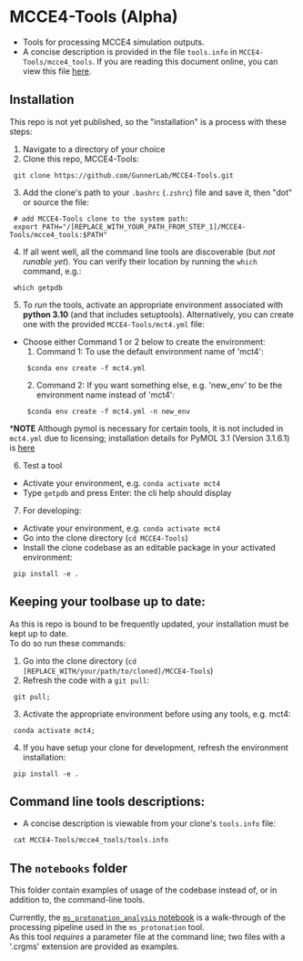 # MCCE4-Tools (Alpha)
  * Tools for processing MCCE4 simulation outputs.
  * A concise description is provided in the file `tools.info` in `MCCE4-Tools/mcce4_tools`. If you are reading this document online, you can view this file [here](https://raw.githubusercontent.com/GunnerLab/MCCE4-Tools/refs/heads/main/mcce4_tools/tools.info).

## Installation

This repo is not yet published, so the "installation" is a process with these steps:
  1. Navigate to a directory of your choice
  2. Clone this repo, MCCE4-Tools:
  ```
   git clone https://github.com/GunnerLab/MCCE4-Tools.git
  ```

 3. Add the clone's path to your `.bashrc` (`.zshrc`) file and save it, then "dot" or source the file:
 ```
  # add MCCE4-Tools clone to the system path:
  export PATH="/[REPLACE_WITH_YOUR_PATH_FROM_STEP_1]/MCCE4-Tools/mcce4_tools:$PATH"
 ```

 4. If all went well, all the command line tools are discoverable (but _not runable yet_). You can verify their location by running the `which` command, e.g.:
 ```
  which getpdb
 ```

 5. To _run_ the tools, activate an appropriate environment associated with __python 3.10__ (and that includes setuptools). Alternatively, you can create one with the provided `MCCE4-Tools/mct4.yml` file:
   *  Choose either Command 1 or 2 below to create the environment:
      1. Command 1: To use the default environment name of 'mct4':
      ```
       $conda env create -f mct4.yml
      ```
      2. Command 2: If you want something else, e.g. 'new_env' to be the environment name instead of 'mct4':
      ```
       $conda env create -f mct4.yml -n new_env
      ```
   *__NOTE__
    Although pymol is necessary for certain tools, it is not included in `mct4.yml` due to licensing; installation details for PyMOL 3.1 (Version 3.1.6.1) is [here](https://www.pymol.org/)

 6. Test a tool
   * Activate your environment, e.g. `conda activate mct4`
   * Type `getpdb` and press Enter: the cli help should display

 7. For developing:
   * Activate your environment, e.g. `conda activate mct4`
   * Go into the clone directory (`cd MCCE4-Tools`)
   * Install the clone codebase as an editable package in your activated environment:
   ```
    pip install -e .
   ```

## Keeping your toolbase up to date:
As this is repo is bound to be frequently updated, your installation must be kept up to date.  
To do so run these commands:

  1. Go into the clone directory (`cd [REPLACE_WITH/your/path/to/cloned]/MCCE4-Tools`)
  2. Refresh the code with a `git pull`:
  ```
   git pull;
  ```
  3. Activate the appropriate environment before using any tools, e.g. mct4:
  ```
   conda activate mct4;
  ```
  4. If you have setup your clone for development, refresh the environment installation:
  ```
   pip install -e .
  ```

## Command line tools descriptions:
  * A concise description is viewable from your clone's `tools.info` file:
  ``` 
   cat MCCE4-Tools/mcce4_tools/tools.info
  ```

## The `notebooks` folder
This folder contain examples of usage of the codebase instead of, or in addition to, the command-line tools.  

Currently, the [`ms_protonation_analysis` notebook](./notebooks/ms_protonation_analysis.ipynb) is a walk-through of the processing pipeline used in the `ms_protonation` tool.  
As this tool _requires_ a parameter file at the command line; two files with a '.crgms' extension are provided as examples.
